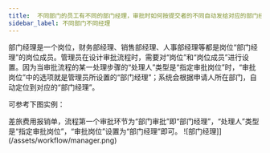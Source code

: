 ```yaml
---
title:  不同部门的员工有不同的部门经理，审批时如何按提交者的不同自动发给对应的部门经理？
sidebar_label: 不同部门不同经理
--- 
```


 部门经理是一个岗位，财务部经理、销售部经理、人事部经理等都是岗位“部门经理”的岗位成员。管理员在设计审批流程时，需要对“岗位”和“岗位成员”进行设置。因为当审批流程的某一处理步骤的“处理人”类型是“指定审批岗位”时，“审批岗位”中的选项就是管理员所设置的“部门经理”；系统会根据申请人所在部门，自动定位到对应的“部门经理”。

 可参考下图实例：

 差旅费用报销单，流程第一个审批环节为“部门审批”即“部门经理”，“处理人”类型是“指定审批岗位”，“审批岗位”设置为“部门经理”即可。
 ![部门经理]](/assets/workflow/manager.png)